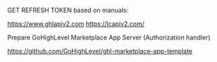 GET REFRESH TOKEN based on manuals:

https://www.ghlapiv2.com
https://lcapiv2.com/


Prepare GoHighLevel Marketplace App Server (Authorization handler)

https://github.com/GoHighLevel/ghl-marketplace-app-template

